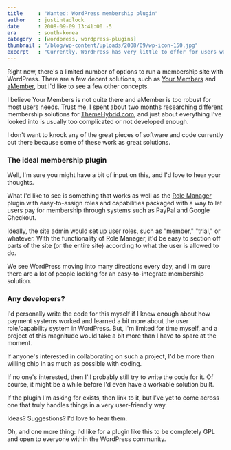 ```yaml
---
title     : "Wanted: WordPress membership plugin"
author    : justintadlock
date      : 2008-09-09 13:41:00 -5
era       : south-korea
category  : [wordpress, wordpress-plugins]
thumbnail : "/blog/wp-content/uploads/2008/09/wp-icon-150.jpg"
excerpt   : "Currently, WordPress has very little to offer for users wanting to run a membership site.  I'd like to see that change.  I'm looking for developers that are willing to take on the project."
---
```


Right now, there's a limited number of options to run a membership site with WordPress.  There are a few decent solutions, such as <a href="http://www.newmedias.co.uk/wordpress-membership" rel="nofollow" title="WordPress membership plugin">Your Members</a> and <a href="http://amember.com" title="aMember membership software">aMember</a>, but I'd like to see a few other concepts.

I believe Your Members is not quite there and aMember is too robust for most users needs.  Trust me, I spent about two months researching different membership solutions for <a href="http://themehybrid.com" title="Theme Hybrid: WordPress themes club">ThemeHybrid.com</a>, and just about everything I've looked into is usually too complicated or not developed enough.

I don't want to knock any of the great pieces of software and code currently out there because some of these work as great solutions.

<h3>The ideal membership plugin</h3>

Well, I'm sure you might have a bit of input on this, and I'd love to hear your thoughts.

What I'd like to see is something that works as well as the <a href="http://www.im-web-gefunden.de/wordpress-plugins/role-manager" title="Role Manager plugin">Role Manager</a> plugin with easy-to-assign roles and capabilities packaged with a way to let users pay for membership through systems such as PayPal and Google Checkout.

Ideally, the site admin would set up user roles, such as "member," "trial," or whatever.  With the functionality of Role Manager, it'd be easy to section off parts of the site (or the entire site) according to what the user is allowed to do.

We see WordPress moving into many directions every day, and I'm sure there are a lot of people looking for an easy-to-integrate membership solution.

<h3>Any developers?</h3>

I'd personally write the code for this myself if I knew enough about how payment systems worked and learned a bit more about the user role/capability system in WordPress.  But, I'm limited for time myself, and a project of this magnitude would take a bit more than I have to spare at the moment.

If anyone's interested in collaborating on such a project, I'd be more than willing chip in as much as possible with coding.

If no one's interested, then I'll probably still try to write the code for it.  Of course, it might be a while before I'd even have a workable solution built.

If the plugin I'm asking for exists, then link to it, but I've yet to come across one that truly handles things in a very user-friendly way.

Ideas?  Suggestions?  I'd love to hear them.

Oh, and one more thing:  I'd like for a plugin like this to be completely GPL and open to everyone within the WordPress community.
